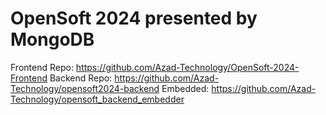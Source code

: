 # OpenSoft 2024 presented by MongoDB

Frontend Repo: https://github.com/Azad-Technology/OpenSoft-2024-Frontend
Backend Repo: https://github.com/Azad-Technology/opensoft2024-backend
Embedded: https://github.com/Azad-Technology/opensoft_backend_embedder


